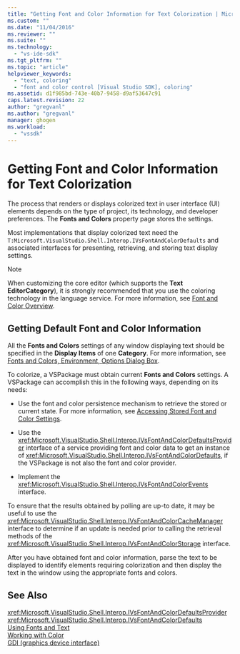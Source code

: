```yaml
---
title: "Getting Font and Color Information for Text Colorization | Microsoft Docs"
ms.custom: ""
ms.date: "11/04/2016"
ms.reviewer: ""
ms.suite: ""
ms.technology: 
  - "vs-ide-sdk"
ms.tgt_pltfrm: ""
ms.topic: "article"
helpviewer_keywords: 
  - "text, coloring"
  - "font and color control [Visual Studio SDK], coloring"
ms.assetid: d1f985bd-743e-40b7-9458-d9af53647c91
caps.latest.revision: 22
author: "gregvanl"
ms.author: "gregvanl"
manager: ghogen
ms.workload: 
  - "vssdk"
---
```

# Getting Font and Color Information for Text Colorization
The process that renders or displays colorized text in user interface (UI) elements depends on the type of project, its technology, and developer preferences. The **Fonts and Colors** property page stores the settings.  
  
 Most implementations that display colorized text need the `T:Microsoft.VisualStudio.Shell.Interop.IVsFontAndColorDefaults` and associated interfaces for presenting, retrieving, and storing text display settings.  
  
> [!NOTE]
>  When customizing the core editor (which supports the **Text EditorCategory**), it is strongly recommended that you use the coloring technology in the language service. For more information, see [Font and Color Overview](../extensibility/font-and-color-overview.md).  
  
## Getting Default Font and Color Information  
 All the **Fonts and Colors** settings of any window displaying text should be specified in the **Display Items** of one **Category**. For more information, see [Fonts and Colors, Environment, Options Dialog Box](../ide/reference/fonts-and-colors-environment-options-dialog-box.md).  
  
 To colorize, a VSPackage must obtain current **Fonts and Colors** settings. A VSPackage can accomplish this in the following ways, depending on its needs:  
  
-   Use the font and color persistence mechanism to retrieve the stored or current state. For more information, see [Accessing Stored Font and Color Settings](../extensibility/accessing-stored-font-and-color-settings.md).  
  
-   Use the <xref:Microsoft.VisualStudio.Shell.Interop.IVsFontAndColorDefaultsProvider> interface of a service providing font and color data to get an instance of <xref:Microsoft.VisualStudio.Shell.Interop.IVsFontAndColorDefaults>, if the VSPackage is not also the font and color provider.  
  
-   Implement the <xref:Microsoft.VisualStudio.Shell.Interop.IVsFontAndColorEvents> interface.  
  
 To ensure that the results obtained by polling are up-to date, it may be useful to use the <xref:Microsoft.VisualStudio.Shell.Interop.IVsFontAndColorCacheManager> interface to determine if an update is needed prior to calling the retrieval methods of the <xref:Microsoft.VisualStudio.Shell.Interop.IVsFontAndColorStorage> interface.  
  
 After you have obtained font and color information, parse the text to be displayed to identify elements requiring colorization and then display the text in the window using the appropriate fonts and colors.  
  
## See Also  
 <xref:Microsoft.VisualStudio.Shell.Interop.IVsFontAndColorDefaultsProvider>   
 <xref:Microsoft.VisualStudio.Shell.Interop.IVsFontAndColorDefaults>   
 [Using Fonts and Text](/dotnet/framework/winforms/advanced/using-fonts-and-text)   
 [Working with Color](/cpp/windows/working-with-color-image-editor-for-icons)   
 [GDI (graphics device interface)](http://msdn.microsoft.com/en-us/7e1d4540-bb2e-4257-8eee-eee376acba83)